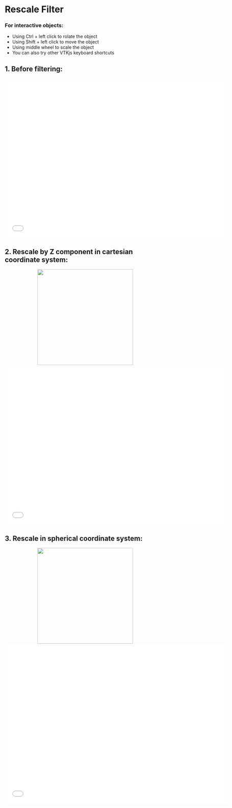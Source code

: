 
# Rescale Filter

### For interactive objects:
* Using Ctrl + left click to rolate the object
* Using Shift + left click to move the object
* Using middle wheel to scale the object
* You can also try other VTKjs keyboard shortcuts


## 1. Before filtering:


<div style="text-align: center;">
<iframe width=700, height=500 frameBorder=0 seamless="seamless" scrolling="no" src="/SpinView/assets/html/comp_filter_or.html"></iframe>
</div>



## 2. Rescale by Z component in cartesian coordinate system:


<div style="text-align: center;">
<img width=300, height=300 src="/SpinView/assets/gif/res_ccs_x.gif" draggable="false">
</div>

<div style="text-align: center;">
<iframe width=700, height=500 frameBorder=0 seamless="seamless" scrolling="no" src="/SpinView/assets/html/res_ccs_x.html"></iframe>
</div>


## 3. Rescale in spherical coordinate system:

<div style="text-align: center;">
<img width=300, height=300 src="/SpinView/assets/gif/res_sp.gif" draggable="false">
</div>

<div style="text-align: center;">
<iframe width=700, height=500 frameBorder=0 seamless="seamless" scrolling="no" src="/SpinView/assets/html/res_sp.html"></iframe>
</div>
